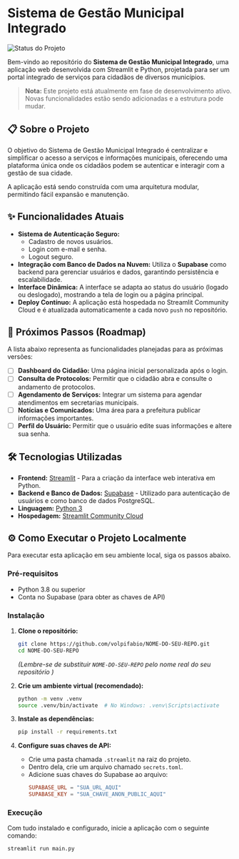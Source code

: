 # Sistema de Gestão Municipal Integrado

![Status do Projeto](https://img.shields.io/badge/status-em%20desenvolvimento-yellow )

Bem-vindo ao repositório do **Sistema de Gestão Municipal Integrado**, uma aplicação web desenvolvida com Streamlit e Python, projetada para ser um portal integrado de serviços para cidadãos de diversos municípios.

> **Nota:** Este projeto está atualmente em fase de desenvolvimento ativo. Novas funcionalidades estão sendo adicionadas e a estrutura pode mudar.

## 📋 Sobre o Projeto

O objetivo do Sistema de Gestão Municipal Integrado é centralizar e simplificar o acesso a serviços e informações municipais, oferecendo uma plataforma única onde os cidadãos podem se autenticar e interagir com a gestão de sua cidade.

A aplicação está sendo construída com uma arquitetura modular, permitindo fácil expansão e manutenção.

## ✨ Funcionalidades Atuais

*   **Sistema de Autenticação Seguro:**
    *   Cadastro de novos usuários.
    *   Login com e-mail e senha.
    *   Logout seguro.
*   **Integração com Banco de Dados na Nuvem:** Utiliza o **Supabase** como backend para gerenciar usuários e dados, garantindo persistência e escalabilidade.
*   **Interface Dinâmica:** A interface se adapta ao status do usuário (logado ou deslogado), mostrando a tela de login ou a página principal.
*   **Deploy Contínuo:** A aplicação está hospedada no Streamlit Community Cloud e é atualizada automaticamente a cada novo `push` no repositório.

## 🚀 Próximos Passos (Roadmap)

A lista abaixo representa as funcionalidades planejadas para as próximas versões:

- [ ] **Dashboard do Cidadão:** Uma página inicial personalizada após o login.
- [ ] **Consulta de Protocolos:** Permitir que o cidadão abra e consulte o andamento de protocolos.
- [ ] **Agendamento de Serviços:** Integrar um sistema para agendar atendimentos em secretarias municipais.
- [ ] **Notícias e Comunicados:** Uma área para a prefeitura publicar informações importantes.
- [ ] **Perfil do Usuário:** Permitir que o usuário edite suas informações e altere sua senha.

## 🛠️ Tecnologias Utilizadas

*   **Frontend:** [Streamlit](https://streamlit.io/ ) - Para a criação da interface web interativa em Python.
*   **Backend e Banco de Dados:** [Supabase](https://supabase.com/ ) - Utilizado para autenticação de usuários e como banco de dados PostgreSQL.
*   **Linguagem:** [Python 3](https://www.python.org/ )
*   **Hospedagem:** [Streamlit Community Cloud](https://streamlit.io/cloud )

## ⚙️ Como Executar o Projeto Localmente

Para executar esta aplicação em seu ambiente local, siga os passos abaixo.

### Pré-requisitos

*   Python 3.8 ou superior
*   Conta no Supabase (para obter as chaves de API)

### Instalação

1.  **Clone o repositório:**
    ```bash
    git clone https://github.com/volpifabio/NOME-DO-SEU-REPO.git
    cd NOME-DO-SEU-REPO
    ```
    *(Lembre-se de substituir `NOME-DO-SEU-REPO` pelo nome real do seu repositório )*

2.  **Crie um ambiente virtual (recomendado):**
    ```bash
    python -m venv .venv
    source .venv/bin/activate  # No Windows: .venv\Scripts\activate
    ```

3.  **Instale as dependências:**
    ```bash
    pip install -r requirements.txt
    ```

4.  **Configure suas chaves de API:**
    *   Crie uma pasta chamada `.streamlit` na raiz do projeto.
    *   Dentro dela, crie um arquivo chamado `secrets.toml`.
    *   Adicione suas chaves do Supabase ao arquivo:
        ```toml
        SUPABASE_URL = "SUA_URL_AQUI"
        SUPABASE_KEY = "SUA_CHAVE_ANON_PUBLIC_AQUI"
        ```

### Execução

Com tudo instalado e configurado, inicie a aplicação com o seguinte comando:

```bash
streamlit run main.py

